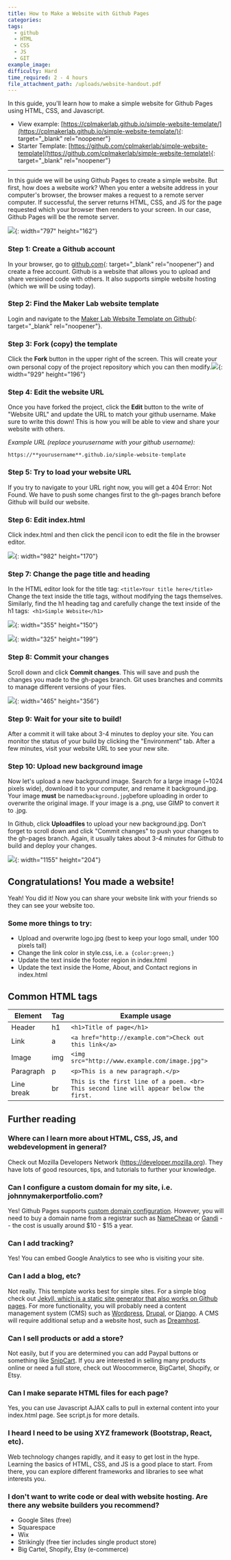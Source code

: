 ```yaml
---
title: How to Make a Website with Github Pages
categories:
tags:
  - github
  - HTML
  - CSS
  - JS
  - GIT
example_image:
difficulty: Hard
time_required: 2 - 4 hours
file_attachment_path: /uploads/website-handout.pdf
---
```


In this guide, you'll learn how to make a simple website for Github Pages using HTML, CSS, and Javascript.

* View example: [https://cplmakerlab.github.io/simple-website-template/](https://cplmakerlab.github.io/simple-website-template/){: target="_blank" rel="noopener"}
* Starter Template: [https://github.com/cplmakerlab/simple-website-template](https://github.com/cplmakerlab/simple-website-template){: target="_blank" rel="noopener"}

---

In this guide we will be using Github Pages to create a simple website. But first, how does a website work? When you enter a website address in your computer's browser, the browser makes a request to a remote server computer. If successful, the server returns HTML, CSS, and JS for the page requested which your browser then renders to your screen. In our case, Github Pages will be the remote server.

![](/uploads/how-to-make-a-website-with-github-pages/website-guide1.png){: width="797" height="162"}

### Step 1: Create a Github account

In your browser, go to [github.com](http://www.github.com){: target="_blank" rel="noopener"} and create a free account. Github is a website that allows you to upload and share versioned code with others. It also supports simple website hosting (which we will be using today).

### Step 2: Find the Maker Lab website template

Login and navigate to the [Maker Lab Website Template on Github](http://github.com/cplmakerlab/simple-website-template){: target="_blank" rel="noopener"}.

### Step 3: Fork (copy) the template

Click the **Fork** button in the upper right of the screen. This will create your own personal copy of the project repository which you can then modify.![](/uploads/how-to-make-a-website-with-github-pages/website-guide2.png){: width="929" height="196"}

### Step 4: Edit the website URL

Once you have forked the project, click the **Edit** button to the write of "Website URL" and update the URL to match your github username. Make sure to write this down\! This is how you will be able to view and share your website with others.

*Example URL (replace yourusername with your github username):*

`https://**yourusername**.github.io/simple-website-template`

### Step 5: Try to load your website URL

If you try to navigate to your URL right now, you will get a 404 Error: Not Found. We have to push some changes first to the gh-pages branch before Github will build our website.

### Step 6: Edit index.html

Click index.html and then click the pencil icon to edit the file in the browser editor.

![](/uploads/how-to-make-a-website-with-github-pages/website-guide3.png){: width="982" height="170"}

### Step 7: Change the page title and heading

In the HTML editor look for the title tag: `<title>Your title here</title>` Change the text inside the title tags, without modifying the tags themselves. Similarly, find the h1 heading tag and carefully change the text inside of the h1 tags:&nbsp; `<h1>Simple Website</h1>`

![](/uploads/how-to-make-a-website-with-github-pages/website-guide4.png){: width="355" height="150"}

![](/uploads/how-to-make-a-website-with-github-pages/website-guide5.png){: width="325" height="199"}

### Step 8: Commit your changes

Scroll down and click **Commit changes**. This will save and push the changes you made to the gh-pages branch. Git uses branches and commits to manage different versions of your files.

![](/uploads/how-to-make-a-website-with-github-pages/website-guide6.png){: width="465" height="356"}

### Step 9: Wait for your site to build\!

After a commit it will take about 3-4 minutes to deploy your site. You can monitor the status of your build by clicking the "Environment" tab. After a few minutes, visit your website URL to see your new site.

### Step 10: Upload new background image

Now let's upload a new background image. Search for a large image (~1024 pixels wide), download it to your computer, and rename it background.jpg. Your image **must** be named` background.jpg `before uploading in order to overwrite the original image. If your image is a .png, use GIMP to convert it to .jpg.

In Github, click **Upload****fi****les** to upload your new background.jpg. Don't forget to scroll down and click "Commit changes" to push your changes to the gh-pages branch. Again, it usually takes about 3-4 minutes for Github to build and deploy your changes.

![](/uploads/how-to-make-a-website-with-github-pages/website-guide7.png){: width="1155" height="204"}

## Congratulations\! You made a website\!

Yeah\! You did it\! Now you can share your website link with your friends so they can see your website too.

### Some more things to try:

* Upload and overwrite logo.jpg (best to keep your logo small, under 100 pixels tall)
* Change the link color in style.css, i.e. `a {color:green;}`
* Update the text inside the footer region in index.html
* Update the text inside the Home, About, and Contact regions in index.html

## Common HTML tags

Element | Tag | Example usage
--- | --- | ---
Header | h1 | ```<h1>Title of page</h1>```
Link | a | ```<a href="http://example.com">Check out this link</a>```
Image | img | ```<img src="http://www.example.com/image.jpg">```
Paragraph | p | ```<p>This is a new paragraph.</p>```
Line break | br | ```This is the first line of a poem. <br> This second line will appear below the first. ```

## Further reading

### Where can I learn more about HTML, CSS, JS, and webdevelopment in general?
Check out Mozilla Developers Network (https://developer.mozilla.org). They have lots of good resources, tips, and tutorials to further your knowledge.

### Can I configure a custom domain for my site, i.e. johnnymakerportfolio.com?
Yes! Github Pages supports [custom domain configuration](https://help.github.com/en/github/working-with-github-pages/configuring-a-custom-domain-for-your-github-pages-site). However, you will need to buy a domain name from a registrar such as [NameCheap](https://www.namecheap.com/) or [Gandi](https://www.gandi.net/) -- the cost is usually around $10 - $15 a year.

### Can I add tracking?
Yes! You can embed Google Analytics to see who is visiting your site.

### Can I add a blog, etc?
Not really. This template works best for simple sites. For a simple blog check out [Jekyll, which is a static site generator that also works on Github pages](https://help.github.com/en/github/working-with-github-pages/setting-up-a-github-pages-site-with-jekyll). For more functionality, you will probably need a content management system (CMS) such as [Wordpress](https://wordpress.com), [Drupal](http://drupal.org), or [Django](https://www.djangoproject.com). A CMS will require additional setup and a website host, such as [Dreamhost](https://www.dreamhost.com/). 

### Can I sell products or add a store?
Not easily, but if you are determined you can add Paypal buttons or something like [SnipCart](https://snipcart.com/). If you are interested in selling many products online or need a full store, check out Woocommerce, BigCartel, Shopify, or Etsy.

### Can I make separate HTML files for each page?
Yes, you can use Javascript AJAX calls to pull in external content into your index.html page. See script.js for more details.

### I heard I need to be using XYZ framework (Bootstrap, React, etc).
Web technology changes rapidly, and it easy to get lost in the hype. Learning the basics of HTML, CSS, and JS is a good place to start. From there, you can explore different frameworks and libraries to see what interests you.

### I don't want to write code or deal with website hosting. Are there any website builders you recommend?
- Google Sites (free)
- Squarespace
- Wix
- Strikingly (free tier includes single product store)
- Big Cartel, Shopify, Etsy (e-commerce)


